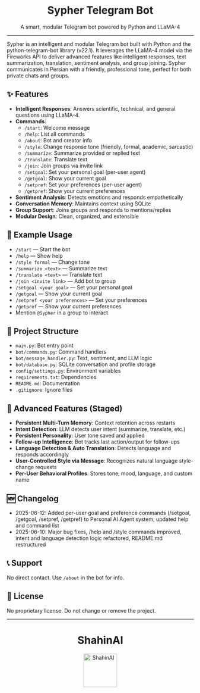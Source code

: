 <!-- filepath: d:\TelegramBot\README.md -->
<div align="center">
  <h1>Sypher Telegram Bot</h1>
  <p>A smart, modular Telegram bot powered by Python and LLaMA-4</p>
</div>

---

Sypher is an intelligent and modular Telegram bot built with Python and the python-telegram-bot library (v22.1). It leverages the LLaMA-4 model via the Fireworks API to deliver advanced features like intelligent responses, text summarization, translation, sentiment analysis, and group joining. Sypher communicates in Persian with a friendly, professional tone, perfect for both private chats and groups.

## ✨ Features
- **Intelligent Responses**: Answers scientific, technical, and general questions using LLaMA-4.
- **Commands**:
  - `/start`: Welcome message
  - `/help`: List all commands
  - `/about`: Bot and creator info
  - `/style`: Change response tone (friendly, formal, academic, sarcastic)
  - `/summarize`: Summarize provided or replied text
  - `/translate`: Translate text
  - `/join`: Join groups via invite link
  - `/setgoal`: Set your personal goal (per-user agent)
  - `/getgoal`: Show your current goal
  - `/setpref`: Set your preferences (per-user agent)
  - `/getpref`: Show your current preferences
- **Sentiment Analysis**: Detects emotions and responds empathetically
- **Conversation Memory**: Maintains context using SQLite
- **Group Support**: Joins groups and responds to mentions/replies
- **Modular Design**: Clean, organized, and extensible


## 📝 Example Usage
- `/start` — Start the bot
- `/help` — Show help
- `/style formal` — Change tone
- `/summarize <text>` — Summarize text
- `/translate <text>` — Translate text
- `/join <invite link>` — Add bot to group
- `/setgoal <your goal>` — Set your personal goal
- `/getgoal` — Show your current goal
- `/setpref <your preferences>` — Set your preferences
- `/getpref` — Show your current preferences
- Mention `@Sypher` in a group to interact

## 📂 Project Structure
- `main.py`: Bot entry point
- `bot/commands.py`: Command handlers
- `bot/message_handler.py`: Text, sentiment, and LLM logic
- `bot/database.py`: SQLite conversation and profile storage
- `config/settings.py`: Environment variables
- `requirements.txt`: Dependencies
- `README.md`: Documentation
- `.gitignore`: Ignore files

## 🌟 Advanced Features (Staged)
- **Persistent Multi-Turn Memory**: Context retention across restarts
- **Intent Detection**: LLM detects user intent (summarize, translate, etc.)
- **Persistent Personality**: User tone saved and applied
- **Follow-up Intelligence**: Bot tracks last action/output for follow-ups
- **Language Detection & Auto Translation**: Detects language and responds accordingly
- **User-Controlled Style via Message**: Recognizes natural language style-change requests
- **Per-User Behavioral Profiles**: Stores tone, mood, language, and custom name

## 🆕 Changelog
- 2025-06-12: Added per-user goal and preference commands (/setgoal, /getgoal, /setpref, /getpref) to Personal AI Agent system; updated help and command list
- 2025-06-10: Major bug fixes, /help and /style commands improved, intent and language detection logic refactored, README.md restructured

## 📞 Support
No direct contact. Use `/about` in the bot for info.

## 📜 License
No proprietary license. Do not change or remove the project.

---

<div align="center">
  <h1>ShahinAI</h1>
  <img src="https://i.imgur.com/ZiN21Dp.png" alt="ShahinAI" width="90"/>
</div>